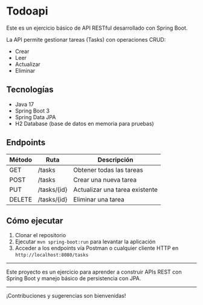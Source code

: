 # Todoapi

Este es un ejercicio básico de API RESTful desarrollado con Spring Boot.

La API permite gestionar tareas (Tasks) con operaciones CRUD:  
- Crear  
- Leer  
- Actualizar  
- Eliminar  

## Tecnologías

- Java 17  
- Spring Boot 3  
- Spring Data JPA  
- H2 Database (base de datos en memoria para pruebas)

## Endpoints

| Método  | Ruta         | Descripción                   |
|---------|--------------|-------------------------------|
| GET     | /tasks       | Obtener todas las tareas       |
| POST    | /tasks       | Crear una nueva tarea          |
| PUT     | /tasks/{id}  | Actualizar una tarea existente |
| DELETE  | /tasks/{id}  | Eliminar una tarea             |

## Cómo ejecutar

1. Clonar el repositorio  
2. Ejecutar `mvn spring-boot:run` para levantar la aplicación  
3. Acceder a los endpoints vía Postman o cualquier cliente HTTP en `http://localhost:8080/tasks`

---

Este proyecto es un ejercicio para aprender a construir APIs REST con Spring Boot y manejo básico de persistencia con JPA.

---

¡Contribuciones y sugerencias son bienvenidas!
